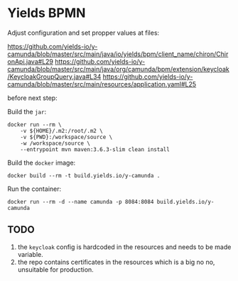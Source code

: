# Yields BPMN

Adjust configuration and set propper values at files:

https://github.com/yields-io/y-camunda/blob/master/src/main/java/io/yields/bpm/client_name/chiron/ChironApi.java#L29
https://github.com/yields-io/y-camunda/blob/master/src/main/java/org/camunda/bpm/extension/keycloak/KeycloakGroupQuery.java#L34
https://github.com/yields-io/y-camunda/blob/master/src/main/resources/application.yaml#L25

before next step:

Build the `jar`:
```
docker run --rm \
    -v ${HOME}/.m2:/root/.m2 \
    -v ${PWD}:/workspace/source \
    -w /workspace/source \
    --entrypoint mvn maven:3.6.3-slim clean install
```

Build the `docker` image:
```
docker build --rm -t build.yields.io/y-camunda .
```

Run the container:
```
docker run --rm -d --name camunda -p 8084:8084 build.yields.io/y-camunda
```

## TODO

1. the `keycloak` config is hardcoded in the resources and needs to be made variable.
2. the repo contains certificates in the resources which is a big no no, unsuitable for production.
